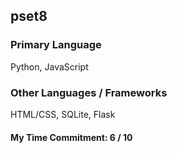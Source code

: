 ## pset8

### Primary Language
Python, JavaScript

### Other Languages / Frameworks
HTML/CSS, SQLite, Flask

#### My Time Commitment: 6 / 10
